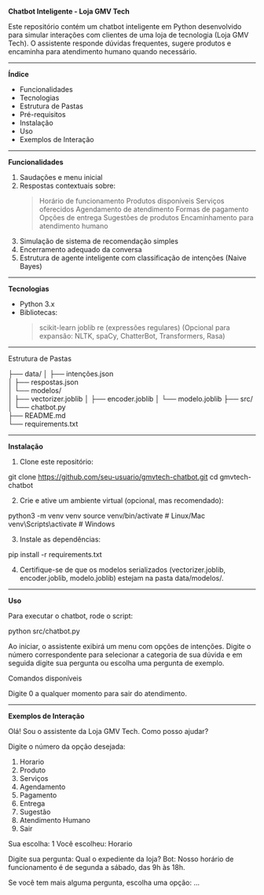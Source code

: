 **Chatbot Inteligente - Loja GMV Tech**

Este repositório contém um chatbot inteligente em Python desenvolvido para simular interações com clientes de uma loja de tecnologia (Loja GMV Tech). O assistente responde dúvidas frequentes, sugere produtos e encaminha para atendimento humano quando necessário.
_______________________________________________________________________________
**Índice**

- Funcionalidades
- Tecnologias
- Estrutura de Pastas
- Pré-requisitos
- Instalação
- Uso
- Exemplos de Interação
_______________________________________________________________________________
**Funcionalidades**

1. Saudações e menu inicial
2. Respostas contextuais sobre:
    > Horário de funcionamento
    > Produtos disponíveis
    > Serviços oferecidos
    > Agendamento de atendimento
    > Formas de pagamento
    > Opções de entrega
    > Sugestões de produtos
    > Encaminhamento para atendimento humano
3. Simulação de sistema de recomendação simples
4. Encerramento adequado da conversa
5. Estrutura de agente inteligente com classificação de intenções (Naive Bayes)
_______________________________________________________________________________
**Tecnologias**

- Python 3.x
- Bibliotecas:
    > scikit-learn
    > joblib
    > re (expressões regulares)
    > (Opcional para expansão: NLTK, spaCy, ChatterBot, Transformers, Rasa)
_______________________________________________________________________________
Estrutura de Pastas

├── data/
│   ├── intenções.json           
│   ├── respostas.json           
│   └── modelos/                 
│       ├── vectorizer.joblib
│       ├── encoder.joblib
│       └── modelo.joblib
├── src/
│   └── chatbot.py               
├── README.md                    
└── requirements.txt             
______________________________________________________________________________
**Instalação**

1. Clone este repositório:

git clone https://github.com/seu-usuario/gmvtech-chatbot.git
cd gmvtech-chatbot

2. Crie e ative um ambiente virtual (opcional, mas recomendado):

python3 -m venv venv
source venv/bin/activate   # Linux/Mac
venv\Scripts\activate    # Windows

3. Instale as dependências:

pip install -r requirements.txt

4. Certifique-se de que os modelos serializados (vectorizer.joblib, encoder.joblib, modelo.joblib) estejam na pasta data/modelos/.
_____________________________________________________________________________
**Uso**

Para executar o chatbot, rode o script:

python src/chatbot.py

Ao iniciar, o assistente exibirá um menu com opções de intenções. Digite o número correspondente para selecionar a categoria de sua dúvida e em seguida digite sua pergunta ou escolha uma pergunta de exemplo.

Comandos disponíveis

Digite 0 a qualquer momento para sair do atendimento.
____________________________________________________________________________
**Exemplos de Interação**

Olá! Sou o assistente da Loja GMV Tech. Como posso ajudar?

Digite o número da opção desejada:
1. Horario
2. Produto
3. Serviços
4. Agendamento
5. Pagamento
6. Entrega
7. Sugestão
8. Atendimento Humano
0. Sair

Sua escolha: 1
Você escolheu: Horario

Digite sua pergunta: Qual o expediente da loja?
Bot: Nosso horário de funcionamento é de segunda a sábado, das 9h às 18h.

Se você tem mais alguma pergunta, escolha uma opção:
...
